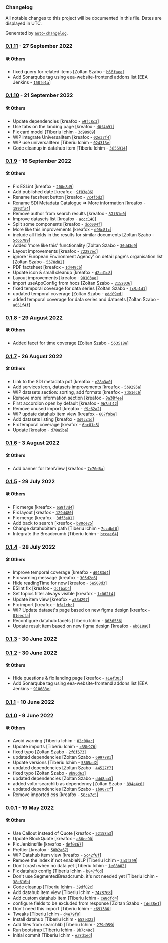 ### Changelog

All notable changes to this project will be documented in this file. Dates are displayed in UTC.

Generated by [`auto-changelog`](https://github.com/CookPete/auto-changelog).

### [0.1.11](https://github.com/eea/volto-datahub/compare/0.1.10...0.1.11) - 27 September 2022

#### :hammer_and_wrench: Others

- fixed query for related items [Zoltan Szabo - [`b66faee`](https://github.com/eea/volto-datahub/commit/b66faee1f8a1922cd22b3a36eccc9c7b92e377d4)]
- Add Sonarqube tag using eea-website-frontend addons list [EEA Jenkins - [`158fe1a`](https://github.com/eea/volto-datahub/commit/158fe1a0b1767452e2e51a3e2ef97169589a50e8)]
### [0.1.10](https://github.com/eea/volto-datahub/compare/0.1.9...0.1.10) - 21 September 2022

#### :hammer_and_wrench: Others

- Update dependencies [kreafox - [`e9fc8c3`](https://github.com/eea/volto-datahub/commit/e9fc8c35530214b19e969d1e5d9b88ffe9098c4d)]
- Use tabs on the landing page [kreafox - [`d0f4b91`](https://github.com/eea/volto-datahub/commit/d0f4b910d414f5cbad58d9b8eaa7090b1aa3b7dd)]
- Fix card model [Tiberiu Ichim - [`3d98969`](https://github.com/eea/volto-datahub/commit/3d98969ce9339c6aa6126cb5bbe7ad630ab74faf)]
- WIP integrate UniversalItem [kreafox - [`02e37f4`](https://github.com/eea/volto-datahub/commit/02e37f43fe580982acba5ae731f77a6724ec13fe)]
- WIP use universalItem [Tiberiu Ichim - [`024313e`](https://github.com/eea/volto-datahub/commit/024313e1d43135ae4f9c170d19065eea23fa7138)]
- Code cleanup in datahub item [Tiberiu Ichim - [`3856914`](https://github.com/eea/volto-datahub/commit/3856914da9b2759bb8c9bdf5af233d2eb6bfd9b3)]
### [0.1.9](https://github.com/eea/volto-datahub/compare/0.1.8...0.1.9) - 16 September 2022

#### :hammer_and_wrench: Others

- Fix ESLint [kreafox - [`200e8d9`](https://github.com/eea/volto-datahub/commit/200e8d977301d3b37362a0a02332ec4b27d74876)]
- Add published date [kreafox - [`9f83e86`](https://github.com/eea/volto-datahub/commit/9f83e864e6b02d327e39fd880d39242231f95063)]
- Rename facsheet button [kreafox - [`7c4fbd2`](https://github.com/eea/volto-datahub/commit/7c4fbd20a51399980362f1e08752ccb337883992)]
- Rename SDI Metadata Catalogue =&gt; More information [kreafox - [`1893fa4`](https://github.com/eea/volto-datahub/commit/1893fa4cec2bdf9d4e419a54d554301135e42781)]
- Remove author from search results [kreafox - [`87f81d0`](https://github.com/eea/volto-datahub/commit/87f81d073b8e93d1e9e9d52154031c840064078b)]
- Improve datasets list [kreafox - [`accc140`](https://github.com/eea/volto-datahub/commit/accc1407438bc6536f08e9684d5fb8c53a55cefa)]
- Split some components [kreafox - [`dcc004f`](https://github.com/eea/volto-datahub/commit/dcc004f8dfaf831b9a746a5991bbe68f0164f718)]
- More like this improvements [kreafox - [`d96c8fc`](https://github.com/eea/volto-datahub/commit/d96c8fc574e85cac8d4c856bcc309f7cbefa951b)]
- include all fields in the results for similar documents [Zoltan Szabo - [`5c65789`](https://github.com/eea/volto-datahub/commit/5c65789abb28442dbff307da3185bfe4c71be951)]
- Added 'more like this' functionality [Zoltan Szabo - [`30dd3d9`](https://github.com/eea/volto-datahub/commit/30dd3d94689e73037526717d012ad2967d955e3f)]
- Layout improvements [kreafox - [`72287ec`](https://github.com/eea/volto-datahub/commit/72287ec134a4f9f9810d3841a82ad8246289e9e4)]
- ignore 'European Environment Agency' on detail page's organisation list [Zoltan Szabo - [`5578d82`](https://github.com/eea/volto-datahub/commit/5578d821ddbc96962d42f257b5e3f1ce6bbbf584)]
- PDF factsheet [kreafox - [`1d449cb`](https://github.com/eea/volto-datahub/commit/1d449cb826a00ecba536ad5a23cc365c0eb2d86e)]
- Update icon & small cleanup [kreafox - [`d2cd1c8`](https://github.com/eea/volto-datahub/commit/d2cd1c8200c36f20d39a1da95ef60a207b1e79c1)]
- Layout improvements [kreafox - [`98103ae`](https://github.com/eea/volto-datahub/commit/98103ae6308cf78785246da4f081b334c494a455)]
- import useAppConfig from hocs [Zoltan Szabo - [`2152036`](https://github.com/eea/volto-datahub/commit/21520368325003e4782d8d61a3b6123bfdfde0bb)]
- fixed temporal coverage for data series [Zoltan Szabo - [`fc9a1d1`](https://github.com/eea/volto-datahub/commit/fc9a1d16a4ba7686f4477edebf72ccd8373a0262)]
- updated temporal coverage [Zoltan Szabo - [`edd09ed`](https://github.com/eea/volto-datahub/commit/edd09ede6e51c98fb99eb202ab159cc9e6dba246)]
- added temporal coverage for data series and datasets [Zoltan Szabo - [`a651f4f`](https://github.com/eea/volto-datahub/commit/a651f4f4e5c4d09e44ec0f30972705cd16f10c21)]
### [0.1.8](https://github.com/eea/volto-datahub/compare/0.1.7...0.1.8) - 29 August 2022

#### :hammer_and_wrench: Others

- Added facet for time coverage [Zoltan Szabo - [`553518e`](https://github.com/eea/volto-datahub/commit/553518e7297e7bdace1323010735feb781e3b628)]
### [0.1.7](https://github.com/eea/volto-datahub/compare/0.1.6...0.1.7) - 26 August 2022

#### :hammer_and_wrench: Others

- Link to the SDI metadata pdf [kreafox - [`e28b3a0`](https://github.com/eea/volto-datahub/commit/e28b3a0254ee9d60d0804de57dc401c4a9fbea0a)]
- Add services icon, datasets improvements [kreafox - [`5b9295a`](https://github.com/eea/volto-datahub/commit/5b9295ad26af7305d217e3dec99b7337603e329f)]
- WIP datasets section: sorting, add formats [kreafox - [`7d51ec6`](https://github.com/eea/volto-datahub/commit/7d51ec63aa0716073ab6e1f75488fea83dfe585f)]
- Remove more information section [kreafox - [`8a38fee`](https://github.com/eea/volto-datahub/commit/8a38fee341c8b7f7c830b7e0331fcb15a28857f3)]
- First accordion open by default [kreafox - [`9b7af42`](https://github.com/eea/volto-datahub/commit/9b7af424dec504ed019a79bf5110f2054b2e3168)]
- Remove unused import [kreafox - [`f9c62a2`](https://github.com/eea/volto-datahub/commit/f9c62a22b527923e9b02479f72f1e19a9ff6ad76)]
- WIP update datahub item view [kreafox - [`607f9be`](https://github.com/eea/volto-datahub/commit/607f9be74604c8c5ad6ff89f29bc127a94f41288)]
- Add datasets listing [kreafox - [`3d9cc1d`](https://github.com/eea/volto-datahub/commit/3d9cc1d25bb7f0406520473883b6af9167c3fd7b)]
- Fix temporal coverage [kreafox - [`6bc81c5`](https://github.com/eea/volto-datahub/commit/6bc81c52daccf69813a9eb229d6ccb635e9dde49)]
- Update [kreafox - [`d78a5ba`](https://github.com/eea/volto-datahub/commit/d78a5ba0624821820640aa91b3f51b2b75cb3edf)]
### [0.1.6](https://github.com/eea/volto-datahub/compare/0.1.5...0.1.6) - 3 August 2022

#### :hammer_and_wrench: Others

- Add banner for ItemView [kreafox - [`7c70d6a`](https://github.com/eea/volto-datahub/commit/7c70d6ad127bb9cbdae95ae898304c85d2ab8bd8)]
### [0.1.5](https://github.com/eea/volto-datahub/compare/0.1.4...0.1.5) - 29 July 2022

#### :hammer_and_wrench: Others

- Fix merge [kreafox - [`6a8f3d4`](https://github.com/eea/volto-datahub/commit/6a8f3d4f3bfaacb8e0938929d8038f9e31a26ced)]
- Fix layout [kreafox - [`129d480`](https://github.com/eea/volto-datahub/commit/129d4802a63aa346d11ae8e54b323580213c0a71)]
- Fix merge [kreafox - [`3df3a81`](https://github.com/eea/volto-datahub/commit/3df3a8189448dcdd052692b6f5d835a1ea752a50)]
- Add back to search [kreafox - [`b80ce25`](https://github.com/eea/volto-datahub/commit/b80ce250d326fa75c8451d70fe366148f7d49abb)]
- Change datahubitem path [Tiberiu Ichim - [`7ccdbf0`](https://github.com/eea/volto-datahub/commit/7ccdbf0619e45a99e85b096dcdfb2e645e3ecc90)]
- Integrate the Breadcrumb [Tiberiu Ichim - [`bccae64`](https://github.com/eea/volto-datahub/commit/bccae6445b3c46d4715743558343a14b08c7c07f)]
### [0.1.4](https://github.com/eea/volto-datahub/compare/0.1.3...0.1.4) - 28 July 2022

#### :hammer_and_wrench: Others

- Improve temporal coverage [kreafox - [`d0483d4`](https://github.com/eea/volto-datahub/commit/d0483d46259b956a96a66268b9ec305d27456f88)]
- Fix warning message [kreafox - [`305d2d6`](https://github.com/eea/volto-datahub/commit/305d2d61123d1ee23e8a4baf837b1aadc5d9a41f)]
- Hide readingTime for now [kreafox - [`5e508d3`](https://github.com/eea/volto-datahub/commit/5e508d3c2bfd97bcc01dca59894a4f9ad582284b)]
- ESlint fix [kreafox - [`dcfbab4`](https://github.com/eea/volto-datahub/commit/dcfbab4effa23ddcc3d4bf9a61d0b0d101c796b6)]
- Set topics filter always visible [kreafox - [`1c062f4`](https://github.com/eea/volto-datahub/commit/1c062f473c123b5c04055fc6a52ea56bbd00e7b4)]
- Update item view [kreafox - [`a53d297`](https://github.com/eea/volto-datahub/commit/a53d297916bb8d2c5d020acb9de600228e344982)]
- Fix import [kreafox - [`bfa1cbc`](https://github.com/eea/volto-datahub/commit/bfa1cbc04c60009f949ac675278df894b4e1c892)]
- WIP Update dataset's page based on new figma design [kreafox - [`01eecfa`](https://github.com/eea/volto-datahub/commit/01eecfacd482ca6abea81e4fd24eb7871e5365c9)]
- Reconfigure datahub facets [Tiberiu Ichim - [`8636536`](https://github.com/eea/volto-datahub/commit/863653613d05faaa73101943896f05243055c696)]
- Update result item based on new figma design [kreafox - [`eb618a0`](https://github.com/eea/volto-datahub/commit/eb618a0ce441cb9d797b39efad6bf98e4b07c728)]
### [0.1.3](https://github.com/eea/volto-datahub/compare/0.1.2...0.1.3) - 30 June 2022

### [0.1.2](https://github.com/eea/volto-datahub/compare/0.1.1...0.1.2) - 30 June 2022

#### :hammer_and_wrench: Others

- Hide questions & fix landing page [kreafox - [`a1ef303`](https://github.com/eea/volto-datahub/commit/a1ef3033df0e84f3a72dd0f984c8717dff2a771c)]
- Add Sonarqube tag using eea-website-frontend addons list [EEA Jenkins - [`910688e`](https://github.com/eea/volto-datahub/commit/910688e3ddf2f8cda4f941595ae9a6ee0ec0ea3b)]
### [0.1.1](https://github.com/eea/volto-datahub/compare/0.1.0...0.1.1) - 10 June 2022

### [0.1.0](https://github.com/eea/volto-datahub/compare/0.0.1...0.1.0) - 9 June 2022

#### :hammer_and_wrench: Others

- Avoid warning [Tiberiu Ichim - [`02c08ac`](https://github.com/eea/volto-datahub/commit/02c08acf2ce2009d63451dceb81a3e754e57572b)]
- Update imports [Tiberiu Ichim - [`c35b976`](https://github.com/eea/volto-datahub/commit/c35b97607a84423d946afb8fba84b539c9c3caf3)]
- fixed typo [Zoltan Szabo - [`2f6f573`](https://github.com/eea/volto-datahub/commit/2f6f5739f56239a8cf19045fe28c35ba01e8138e)]
- updated dependencies [Zoltan Szabo - [`6997881`](https://github.com/eea/volto-datahub/commit/6997881363df8399973e24b14cdf340bb701a0fb)]
- Update versions [Tiberiu Ichim - [`5805ad2`](https://github.com/eea/volto-datahub/commit/5805ad27ce99c087d5561b75d98b58cc8774b346)]
- updated dependencies [Zoltan Szabo - [`44527f7`](https://github.com/eea/volto-datahub/commit/44527f7bb7c2a7e492bb0d6ef83f9337ec7369fb)]
- fixed typo [Zoltan Szabo - [`8b96d63`](https://github.com/eea/volto-datahub/commit/8b96d63ae2ad56c4120989e08a2562d352c49978)]
- updated dependencies [Zoltan Szabo - [`ddd8aa3`](https://github.com/eea/volto-datahub/commit/ddd8aa3daa90884df45409250eeb8ee13668d821)]
- added volto-searchlib as dependency [Zoltan Szabo - [`894e4c0`](https://github.com/eea/volto-datahub/commit/894e4c022237dad35609a0741a7cd6585d786907)]
- updated dependencies [Zoltan Szabo - [`1b907cf`](https://github.com/eea/volto-datahub/commit/1b907cf1ce33a9bc35b489983740653872176e2c)]
- Remove imported css [kreafox - [`56ca7c5`](https://github.com/eea/volto-datahub/commit/56ca7c5dbbad9aee3781c971fab5ef4f320bc125)]
### 0.0.1 - 19 May 2022

#### :hammer_and_wrench: Others

- Use Callout instead of Quote [kreafox - [`52158a3`](https://github.com/eea/volto-datahub/commit/52158a3fdb14f8228c83fbc8d32dbbb1e9c296e0)]
- Update BlockQuote [kreafox - [`a66cc90`](https://github.com/eea/volto-datahub/commit/a66cc900a2ba7452c7a0dfa54b678b45fbbb5c44)]
- Fix Jenkinsfile [kreafox - [`def0c67`](https://github.com/eea/volto-datahub/commit/def0c6786711b1f8a1448f4093b89b5da7e86c30)]
- Prettier [kreafox - [`50b2a67`](https://github.com/eea/volto-datahub/commit/50b2a679229c994d256d99818c318c999d1980b6)]
- WIP Datahub item view [kreafox - [`5c42f6f`](https://github.com/eea/volto-datahub/commit/5c42f6fac74dd6895a281397977a0879c4471519)]
- Remove the index if not enableNLP [Tiberiu Ichim - [`3a3f399`](https://github.com/eea/volto-datahub/commit/3a3f399b4b7c117465358c9ca42ff6f0d3626d6d)]
- Don't crash when no data yet [Tiberiu Ichim - [`1e08b02`](https://github.com/eea/volto-datahub/commit/1e08b02ae7bef74ef03d75f82cbf3a8056f66f7a)]
- Fix datahub config [Tiberiu Ichim - [`b847f6d`](https://github.com/eea/volto-datahub/commit/b847f6daa685ce3e8541ccd8a4122c0261fe8b03)]
- Don't use SegmentedBreadcrumb, it's not needed yet [Tiberiu Ichim - [`38e616b`](https://github.com/eea/volto-datahub/commit/38e616b54e7df842ce036b8b2681de65e129493e)]
- Code cleanup [Tiberiu Ichim - [`39df02c`](https://github.com/eea/volto-datahub/commit/39df02c9cf9c72debbd24f61db9c2bffa2ea5d6b)]
- Add datahub item view [Tiberiu Ichim - [`7478768`](https://github.com/eea/volto-datahub/commit/7478768b12dfa9e04f0d704395386afea05ea9e1)]
- Add custom datahub item [Tiberiu Ichim - [`ce8dfd4`](https://github.com/eea/volto-datahub/commit/ce8dfd4136977b75e21bbd69041d10ca84063751)]
- configure fields to be excluded from response [Zoltan Szabo - [`fde38e1`](https://github.com/eea/volto-datahub/commit/fde38e1a44e7e45de007907ff9270b90f35b6eca)]
- Don't need this import [Tiberiu Ichim - [`c691386`](https://github.com/eea/volto-datahub/commit/c691386242bdbc1b1334ebf1d9115b7455ea998f)]
- Tweaks [Tiberiu Ichim - [`d4e79f8`](https://github.com/eea/volto-datahub/commit/d4e79f8eed36847fb2ee0d7ba0a340cf790e22c6)]
- Install datahub [Tiberiu Ichim - [`b52e323`](https://github.com/eea/volto-datahub/commit/b52e32314777b030c819c656d59c72bbda87f6dc)]
- Add files from searchlib [Tiberiu Ichim - [`279d959`](https://github.com/eea/volto-datahub/commit/279d959e57a8d52a22432f2c6c975fa5d5d7e95f)]
- Run bootstrap [Tiberiu Ichim - [`8b7c48c`](https://github.com/eea/volto-datahub/commit/8b7c48cec37185e3fb47ba0a362024592f90a82e)]
- Initial commit [Tiberiu Ichim - [`ea8d1ed`](https://github.com/eea/volto-datahub/commit/ea8d1edb00bed5ebd31ea48d1342302a49d6b873)]
